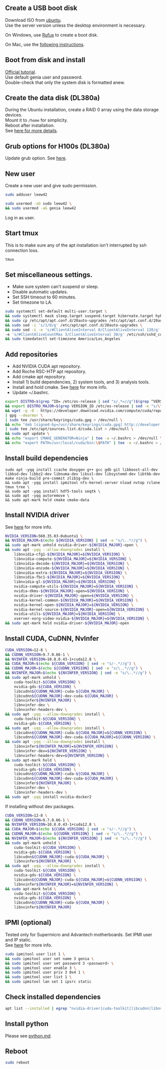 ## Create a USB boot disk
Download ISO from [ubuntu](https://releases.ubuntu.com/22.04/).  
Use the server version unless the desktop environment is necessary.

On Windows, use [Rufus](https://rufus.ie/en_US/) to create a boot disk.

On Mac, use the [following instructions](https://ubuntu.com/tutorials/create-a-usb-stick-on-macos#1-overview).

## Boot from disk and install
[Official tutorial](https://ubuntu.com/tutorials/install-ubuntu-server#1-overview).  
Use default genia user and password.  
Double-check that only the system disk is formatted anew.

## Create the data disk (DL380a)
During the Ubuntu installation, create a RAID 0 array using the data storage devices.  
Mount it to `/home` for simplicity.  
Reboot after installation.  
See [here for more details](drives.md#create-raid).

## Grub options for H100s (DL380a)
Update grub option. See [here](grub.md#update-grub-option-for-dl380a-systems).  

## New user
Create a new user and give sudo permission.
```bash
sudo adduser leew42
```
```bash
sudo usermod -aG sudo leew42 \
&& sudo usermod -aG genia leew42
```
Log in as user.

## Start tmux
This is to make sure any of the apt installation isn't interrupted by ssh connection loss.
```bash
tmux
```

## Set miscellaneous settings.
- Make sure system can't suspend or sleep.
- Disable automatic updates.
- Set SSH timeout to 60 minutes.
- Set timezone to LA.
```bash
sudo systemctl set-default multi-user.target \
&& sudo systemctl mask sleep.target suspend.target hibernate.target hybrid-sleep.target \
&& sudo cp /etc/apt/apt.conf.d/20auto-upgrades /etc/apt/apt.conf.d/20auto-upgrades.save \
&& sudo sed -i 's/1/0/g' /etc/apt/apt.conf.d/20auto-upgrades \
&& sudo sed -i -e 's/#ClientAliveInterval 0/ClientAliveInterval 120/g' \
-e 's/#ClientAliveCountMax 3/ClientAliveInterval 30/g' /etc/ssh/sshd_config \
&& sudo timedatectl set-timezone America/Los_Angeles
```

## Add repositories
- Add NVIDIA CUDA apt repository.
- Add Roche RSC-HTP apt repository.
- Add cmake apt repository.
- Install 1) build dependencies, 2) system tools, and 3) analysis tools.  
- Install and hold cmake. See [here](https://apt.kitware.com/) for more info.  
- Update ~/.bashrc.
```bash
export DISTRO=$(grep ^ID= /etc/os-release | sed "s/.*=//g")$(grep ^VERSION_ID= /etc/os-release | sed -e "s/\"//g" -e "s/.*=//g" -e "s/\.//g") \
&& export DISTRO_MAJOR=$(grep VERSION_ID /etc/os-release | sed -e "s/\"//g" -e "s/.*=//g" -e "s/\..*//g") \
&& wget -q -O - https://developer.download.nvidia.com/compute/cuda/repos/${DISTRO}/x86_64/3bf863cc.pub \
| gpg --dearmor \
| sudo tee /usr/share/keyrings/cuda.gpg > /dev/null \
&& echo "deb [signed-by=/usr/share/keyrings/cuda.gpg] http://developer.download.nvidia.com/compute/cuda/repos/${DISTRO}/x86_64/ /" \
| sudo tee /etc/apt/sources.list.d/cuda.list > /dev/null \
&& sudo apt update \
&& echo "export CMAKE_GENERATOR=Ninja" | tee -a ~/.bashrc > /dev/null \
&& echo "export PATH=/usr/local/cuda/bin:\$PATH" | tee -a ~/.bashrc > /dev/null
```

## Install build dependencies
```
sudo apt -yqq install ccache doxygen g++ gcc gdb git libboost-all-dev libbsd-dev libbz2-dev libnuma-dev libssl-dev libsystemd-dev libtbb-dev make ninja-build pre-commit zlib1g-dev \
&& sudo apt -yqq install ipmitool nfs-kernel-server nload nvtop rclone tmux tree \
&& sudo apt -yqq install hdf5-tools seqtk \
&& sudo apt -yqq autoremove \
&& sudo apt-mark hold cmake cmake-data
```

## Install NVIDIA driver
See [here](nvidia.md#install) for more info.
```bash
NVIDIA_VERSION=560.35.03-0ubuntu1 \
&& NVIDIA_MAJOR=$(echo ${NVIDIA_VERSION} | sed -e "s/\..*//g") \
&& sudo apt-mark unhold nvidia-driver-${NVIDIA_MAJOR}-open \
&& sudo apt -yqq --allow-downgrades install \
    libnvidia-cfg1-${NVIDIA_MAJOR}=${NVIDIA_VERSION} \
    libnvidia-compute-${NVIDIA_MAJOR}=${NVIDIA_VERSION} \
    libnvidia-decode-${NVIDIA_MAJOR}=${NVIDIA_VERSION} \
    libnvidia-encode-${NVIDIA_MAJOR}=${NVIDIA_VERSION} \
    libnvidia-extra-${NVIDIA_MAJOR}=${NVIDIA_VERSION} \
    libnvidia-fbc1-${NVIDIA_MAJOR}=${NVIDIA_VERSION} \
    libnvidia-gl-${NVIDIA_MAJOR}=${NVIDIA_VERSION} \
    nvidia-compute-utils-${NVIDIA_MAJOR}=${NVIDIA_VERSION} \
    nvidia-dkms-${NVIDIA_MAJOR}-open=${NVIDIA_VERSION} \
    nvidia-driver-${NVIDIA_MAJOR}-open=${NVIDIA_VERSION} \
    nvidia-kernel-common-${NVIDIA_MAJOR}=${NVIDIA_VERSION} \
    nvidia-kernel-open-${NVIDIA_MAJOR}=${NVIDIA_VERSION} \
    nvidia-kernel-source-${NVIDIA_MAJOR}-open=${NVIDIA_VERSION} \
    nvidia-utils-${NVIDIA_MAJOR}=${NVIDIA_VERSION} \
    xserver-xorg-video-nvidia-${NVIDIA_MAJOR}=${NVIDIA_VERSION} \
&& sudo apt-mark hold nvidia-driver-${NVIDIA_MAJOR}-open
```

## Install CUDA, CuDNN, NvInfer
```bash
CUDA_VERSION=12-8 \
&& CUDNN_VERSION=9.7.0.66-1 \
&& NVINFER_VERSION=10.8.0.43-1+cuda12.8 \
&& CUDA_MAJOR=$(echo ${CUDA_VERSION} | sed -e "s/-.*//g") \
&& CUDNN_MAJOR=$(echo ${CUDNN_VERSION} | sed -e "s/\..*//g") \
&& NVINFER_MAJOR=$(echo ${NVINFER_VERSION} | sed -e "s/\..*//g") \
&& sudo apt-mark unhold \
    cuda-toolkit-${CUDA_VERSION} \
    nvidia-gds-${CUDA_VERSION} \
    libcudnn${CUDNN_MAJOR}-cuda-${CUDA_MAJOR} \
    libcudnn${CUDNN_MAJOR}-dev-cuda-${CUDA_MAJOR} \
    libnvinfer${NVINFER_MAJOR} \
    libnvinfer-dev \
    libnvinfer-headers-dev \
&& sudo apt -yqq --allow-downgrades install \
    cuda-toolkit-${CUDA_VERSION} \
    nvidia-gds-${CUDA_VERSION} \
&& sudo apt -yqq --allow-downgrades install \
    libcudnn${CUDNN_MAJOR}-cuda-${CUDA_MAJOR}=${CUDNN_VERSION} \
    libcudnn${CUDNN_MAJOR}-dev-cuda-${CUDA_MAJOR}=${CUDNN_VERSION} \
&& sudo apt -yqq --allow-downgrades install \
    libnvinfer${NVINFER_MAJOR}=${NVINFER_VERSION} \
    libnvinfer-dev=${NVINFER_VERSION} \
    libnvinfer-headers-dev=${NVINFER_VERSION} \
&& sudo apt-mark hold \
    cuda-toolkit-${CUDA_VERSION} \
    nvidia-gds-${CUDA_VERSION} \
    libcudnn${CUDNN_MAJOR}-cuda-${CUDA_MAJOR} \
    libcudnn${CUDNN_MAJOR}-dev-cuda-${CUDA_MAJOR} \
    libnvinfer${NVINFER_MAJOR} \
    libnvinfer-dev \
    libnvinfer-headers-dev \
&& sudo apt -yqq install nvidia-docker2
```
If installing without dev packages.
```bash
CUDA_VERSION=12-8 \
&& CUDNN_VERSION=9.7.0.66-1 \
&& NVINFER_VERSION=10.8.0.43-1+cuda12.8 \
&& CUDA_MAJOR=$(echo ${CUDA_VERSION} | sed -e "s/-.*//g") \
&& CUDNN_MAJOR=$(echo ${CUDNN_VERSION} | sed -e "s/\..*//g") \
&& NVINFER_MAJOR=$(echo ${NVINFER_VERSION} | sed -e "s/\..*//g") \
&& sudo apt-mark unhold \
    cuda-toolkit-${CUDA_VERSION} \
    nvidia-gds-${CUDA_VERSION} \
    libcudnn${CUDNN_MAJOR}-cuda-${CUDA_MAJOR} \
    libnvinfer${NVINFER_MAJOR} \
&& sudo apt -yqq --allow-downgrades install \
    cuda-toolkit-${CUDA_VERSION} \
    nvidia-gds-${CUDA_VERSION} \
    libcudnn${CUDNN_MAJOR}-cuda-${CUDA_MAJOR}=${CUDNN_VERSION} \
    libnvinfer${NVINFER_MAJOR}=${NVINFER_VERSION} \
&& sudo apt-mark hold \
    cuda-toolkit-${CUDA_VERSION} \
    nvidia-gds-${CUDA_VERSION} \
    libcudnn${CUDNN_MAJOR}-cuda-${CUDA_MAJOR} \
    libnvinfer${NVINFER_MAJOR}
```

## IPMI (optional)
Tested only for Supermicro and Advantech motherboards.
Set IPMI user and IP static.  
See [here](ipmi.md#set-user-and-password) for more info.
```bash
sudo ipmitool user list 1 \
&& sudo ipmitool user set name 3 genia \
&& sudo ipmitool user set password 3 <password> \
&& sudo ipmitool user enable 3 \
&& sudo ipmitool user priv 3 0x4 1 \
&& sudo ipmitool user list 1 \
&& sudo ipmitool lan set 1 ipsrc static
```

## Check installed dependencies
```bash
apt list --installed | egrep "nvidia-driver|cuda-toolkit|libcudnn|libnvinfer|htp-nsa"
```

## Install python
Please see [python.md](python.md).

## Reboot
```bash
sudo reboot
```
